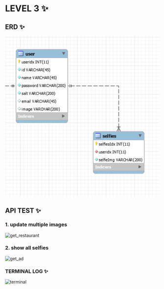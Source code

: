 # LEVEL 3 ✨

## ERD ✨

![ERD](./public/images/erd.png)

## API TEST ✨

### 1. update multiple images

![get_restaurant](./public/images/get_restaurant.png)

### 2. show all selfies

![get_ad](./public/images/get_ad.png)

### TERMINAL LOG ✨

![terminal](./public/image/terminal.png)
